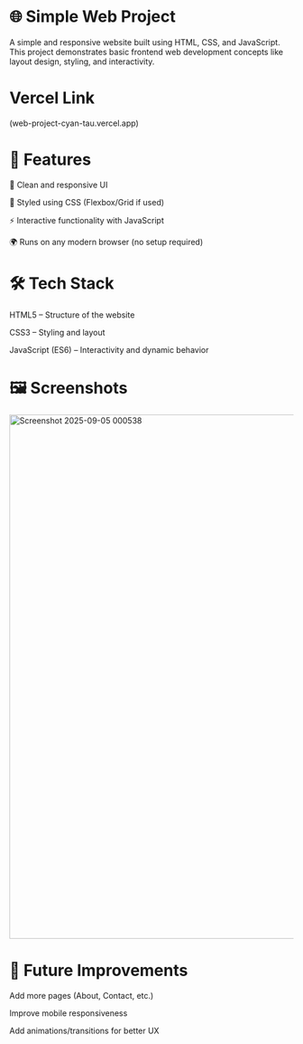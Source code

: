 # 🌐 Simple Web Project

A simple and responsive website built using HTML, CSS, and JavaScript. This project demonstrates basic frontend web development concepts like layout design, styling, and interactivity.

# Vercel Link

(web-project-cyan-tau.vercel.app)

# 🚀 Features

📄 Clean and responsive UI

🎨 Styled using CSS (Flexbox/Grid if used)

⚡ Interactive functionality with JavaScript

🌍 Runs on any modern browser (no setup required)

# 🛠️ Tech Stack

HTML5 – Structure of the website

CSS3 – Styling and layout

JavaScript (ES6) – Interactivity and dynamic behavior

# 🖼️ Screenshots
<img width="1912" height="927" alt="Screenshot 2025-09-05 000538" src="https://github.com/user-attachments/assets/ace1260f-0716-4709-867c-19f0f096a797" />

# 🔮 Future Improvements

Add more pages (About, Contact, etc.)

Improve mobile responsiveness

Add animations/transitions for better UX
